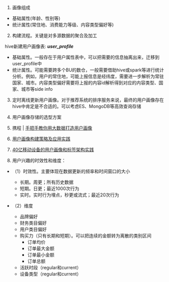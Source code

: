 1. 画像组成
 - 基础属性(年龄、性别等)
 - 统计属性(常住地、消费能力等级、内容类型偏好等)
 
2. 构建流程。关键是对多源数据的聚合及加工

hive新建用户画像表: ***user_profile***
 - 基础属性。一般存在于用户属性表中，可以把需要的信息抽离出来，迁移到user_profile中
 - 统计属性。可能需要跨多个BU的数仓，一般需要借助hive或spark等进行统计分析。例如，用户的常住地，可能上报信息是经纬度，需要进一步解析为常驻国家、城市。内容类型偏好需要将上报的内容id解析得到对应的内容类型、国家、城市等side info

3. 定时离线更新用户画像。对于推荐系统的排序服务来说，最终的用户画像存在hive中肯定是不合适的。可以考虑ES、MongoDB等高效查询存储

4. 用户画像存储的选型方案

5. 携程 | [手把手教你用大数据打造用户画像](https://blog.csdn.net/chenjunji123456/article/details/54966633)

6. [用户画像构建策略及应用实践](https://blog.csdn.net/xiaoshunzi111/article/details/53170658)

7. [40亿移动设备的用户画像和标签架构实践](https://blog.csdn.net/sinat_40431164/article/details/80474786?utm_medium=distribute.pc_relevant.none-task-blog-BlogCommendFromMachineLearnPai2-2.channel_param&depth_1-utm_source=distribute.pc_relevant.none-task-blog-BlogCommendFromMachineLearnPai2-2.channel_param)

8. 用户兴趣的时效性和维度：

 - （1）时效性。主要体现在数据更新的频率和时间窗口的大小
 
     - 长期。周更；所有历史数据
     - 短期。日更；最近1000次行为
     - 实时。实时行为埋点，秒更或流式；最近20次行为
     
 - （2）维度
 
     - 品牌偏好
     - 财务类目偏好
     - 用户类目偏好
     - 购买力（只有长期和短期）。可以把连续的金额转为离散的类别区间
       - 订单均价
       - 订单最大金额
       - 订单最小金额
       - 订单总额
     - 活跃时段（regular和current）
     - 设备类型（regular和current）
